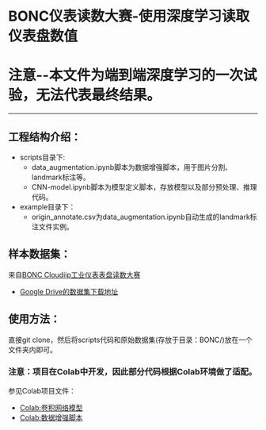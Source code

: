 # BONC仪表读数大赛-使用深度学习读取仪表盘数值
# 注意--本文件为端到端深度学习的一次试验，无法代表最终结果。
------------------------------------------
## 工程结构介绍：
* scripts目录下:
  * data_augmentation.ipynb脚本为数据增强脚本，用于图片分割、landmark标注等。
  * CNN-model.ipynb脚本为模型定义脚本，存放模型以及部分预处理、推理代码。
* example目录下：
  * origin_annotate.csv为data_augmentation.ipynb自动生成的landmark标注文件实例。
## 样本数据集：
来自[BONC Cloudiip工业仪表表盘读数大赛](http://www.turingtopia.com/competitionnew/detail/53aa39e8d46048d8a4de2c6d21adafb1/sketch)
* [Google Drive的数据集下载地址](https://drive.google.com/drive/folders/13mCXyg8BRs91phxNCfyCeoIcW23hXp67?usp=sharing)
## 使用方法：
  直接git clone，然后将scripts代码和原始数据集(存放于目录：BONC/)放在一个文件夹内即可。
### 注意：项目在Colab中开发，因此部分代码根据Colab环境做了适配。
参见Colab项目文件：
* [Colab:卷积网络模型](https://drive.google.com/file/d/1ydyJOyZ7qVOCXY5sI2fRGlBy-1gBa5QV/view?usp=sharing)
* [Colab:数据增强脚本](https://drive.google.com/file/d/1OHfB9g0Bn4dZrbQQev0OIyPBroWLrjq4/view?usp=sharing)

